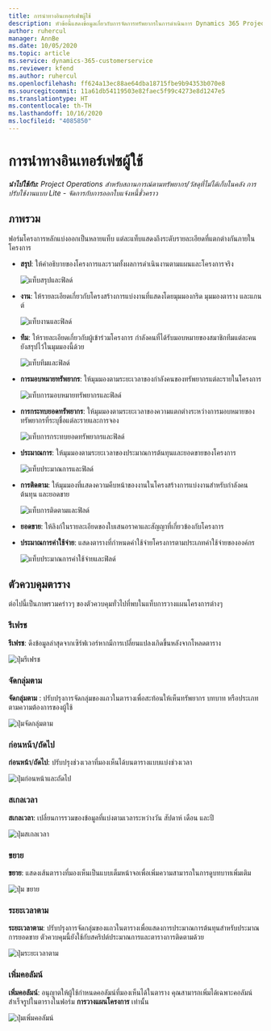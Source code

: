 ```yaml
---
title: การนำทางอินเทอร์เฟซผู้ใช้
description: หัวข้อนี้แสดงข้อมูลเกี่ยวกับการจัดการทรัพยากรในการดำเนินการ Dynamics 365 Project
author: ruhercul
manager: AnnBe
ms.date: 10/05/2020
ms.topic: article
ms.service: dynamics-365-customerservice
ms.reviewer: kfend
ms.author: ruhercul
ms.openlocfilehash: ff624a13ec88ae64dba18715fbe9b94353b070e8
ms.sourcegitcommit: 11a61db54119503e82faec5f99c4273e8d1247e5
ms.translationtype: HT
ms.contentlocale: th-TH
ms.lasthandoff: 10/16/2020
ms.locfileid: "4085850"
---
```

# <a name="navigating-the-user-interface"></a>การนำทางอินเทอร์เฟซผู้ใช้

_**นำไปใช้กับ:** Project Operations สำหรับสถานการณ์ตามทรัพยากร/วัสดุที่ไม่ได้เก็บในคลัง การปรับใช้งานแบบ Lite - จัดการกับการออกใบแจ้งหนี้ชั่วคราว_

## <a name="overview"></a>ภาพรวม

ฟอร์มโครงการหลักแบ่งออกเป็นหลายแท็บ แต่ละแท็บแสดงถึงระดับรายละเอียดที่แตกต่างกันภายในโครงการ

- **สรุป**: ให้คำอธิบายของโครงการและรวมทั้งผลการดำเนินงานตามแผนและโครงการจริง

    ![แท็บสรุปและฟิลด์](media/navigation7.png)

- **งาน**: ให้รายละเอียดเกี่ยวกับโครงสร้างการแบ่งงานที่แสดงโดยมุมมองกริด มุมมองตาราง และแกนต์

    ![แท็บงานและฟิลด์](media/navigation8.png)

- **ทีม**: ให้รายละเอียดเกี่ยวกับผู้เข้าร่วมโครงการ กำลังคนที่ได้รับมอบหมายของสมาชิกทีมแต่ละคนยังสรุปไว้ในมุมมองนี้ด้วย

    ![แท็บทีมและฟิลด์](media/navigation9.png)

- **การมอบหมายทรัพยากร**: ให้มุมมองตามระยะเวลาของกำลังคนของทรัพยากรแต่ละรายในโครงการ

    ![แท็บการมอบหมายทรัพยากรและฟิลด์](media/navigation10.png)

- **การกระทบยอดทรัพยากร**: ให้มุมมองตามระยะเวลาของความแตกต่างระหว่างการมอบหมายของทรัพยากรที่ระบุชื่อแต่ละรายและการจอง

    ![แท็บการกระทบยอดทรัพยากรและฟิลด์](media/navigation11.png)

- **ประมาณการ**: ให้มุมมองตามระยะเวลาของประมาณการต้นทุนและยอดขายของโครงการ

    ![แท็บประมาณการและฟิลด์](media/navigation12.png)

- **การติดตาม**: ให้มุมมองที่แสดงความคืบหน้าของงานในโครงสร้างการแบ่งงานสำหรับกำลังคน ต้นทุน และยอดขาย

    ![แท็บการติดตามและฟิลด์](media/navigation13.png)

- **ยอดขาย**: ให้ลิงก์ในรายละเอียดของใบเสนอราคาและสัญญาที่เกี่ยวข้องกับโครงการ

- **ประมาณการค่าใช้จ่าย**: แสดงตารางที่กำหนดค่าใช้จ่ายโครงการตามประเภทค่าใช้จ่ายขององค์กร

    ![แท็บประมาณการค่าใช้จ่ายและฟิลด์](media/navigation14.png)

## <a name="grid-controls"></a>ตัวควบคุมตาราง

ต่อไปนี้เป็นภาพรวมคร่าวๆ ของตัวควบคุมทั่วไปที่พบในแท็บการวางแผนโครงการต่างๆ

### <a name="refresh"></a>รีเฟรช

**รีเฟรช**: ดึงข้อมูลล่าสุดจากเซิร์ฟเวอร์หากมีการเปลี่ยนแปลงเกิดขึ้นหลังจากโหลดตาราง

![ปุ่มรีเฟรช](media/navigation7.png)

### <a name="group-by"></a>จัดกลุ่มตาม

**จัดกลุ่มตาม** : ปรับปรุงการจัดกลุ่มของแถวในตารางเพื่อสะท้อนให้เห็นทรัพยากร บทบาท หรือประเภทตามความต้องการของผู้ใช้

![ปุ่มจัดกลุ่มตาม](media/navigation6.png)

### <a name="previousnext"></a>ก่อนหน้า/ถัดไป

**ก่อนหน้า**/**ถัดไป**: ปรับปรุงช่วงเวลาที่มองเห็นได้บนตารางแบบแบ่งช่วงเวลา

![ปุ่มก่อนหน้าและถัดไป](media/navigation2.png)

### <a name="timescale"></a>สเกลเวลา

**สเกลเวลา**: เปลี่ยนการรวมของข้อมูลที่แบ่งตามเวลาระหว่างวัน สัปดาห์ เดือน และปี

![ปุ่มสเกลเวลา](media/navigation3.png)

### <a name="expand"></a>ขยาย

**ขยาย**: แสดงเส้นตารางที่มองเห็นเป็นแบบเต็มหน้าจอเพื่อเพิ่มความสามารถในการดูบทบาทเพิ่มเติม

![ปุ่ม ขยาย](media/navigation4.png)

### <a name="time-phase-by"></a>ระยะเวลาตาม

**ระยะเวลาตาม**: ปรับปรุงการจัดกลุ่มของแถวในตารางเพื่อแสดงการประมาณการต้นทุนสำหรับประมาณการยอดขาย ตัวควบคุมนี้ยังใช้กับสคริปต์ประมาณการและตารางการติดตามด้วย

![ปุ่มระยะเวลาตาม](media/navigation0.png)

### <a name="add-column"></a>เพิ่มคอลัมน์

**เพิ่มคอลัมน์**: อนุญาตให้ผู้ใช้กำหนดคอลัมน์ที่มองเห็นได้ในตาราง คุณสามารถเพิ่มได้เฉพาะคอลัมน์สำเร็จรูปในตารางในฟอร์ม **การวางแผนโครงการ** เท่านั้น

![ปุ่มเพิ่มคอลัมน์](media/navigation5.png)
